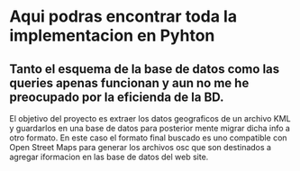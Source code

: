 # Aqui podras encontrar toda la implementacion en Pyhton

## Tanto el esquema de la base de datos como las queries apenas funcionan y aun no me he preocupado por la eficienda de la BD.

El objetivo del proyecto es extraer los datos geograficos de un archivo KML y guardarlos en una base de datos para posterior mente migrar dicha info a otro formato. En este caso el formato final buscado es uno compatible con Open Street Maps para generar los archivos osc que son destinados a agregar iformacion en las base de datos del web site. 

